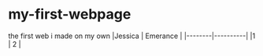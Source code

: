 # my-first-webpage
the first web i made on my own
|Jessica | Emerance |
|--------|----------|
|1       |  2       |


